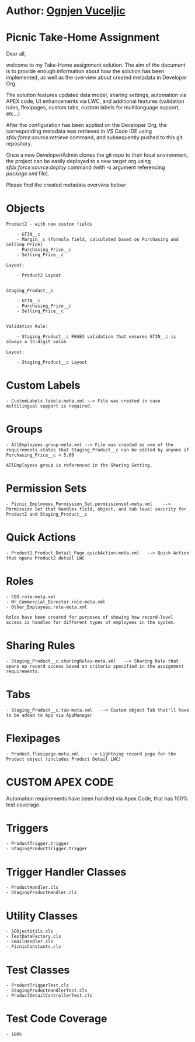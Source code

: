 # Author: [Ognjen Vuceljic](mailto:ognjen.vuceljic@gmail.com)
# Picnic Take-Home Assignment 


Dear all,

welcome to my Take-Home assignment solution. The aim of the document is to provide enough information about how the solution has been implemented, as well as the overview about created metadata in Developer Org.

The solution features updated data model, sharing settings, automation via APEX code, UI enhancements via LWC, and additional features (validation rules, flexipages, custom tabs, custom labels for multilanguage support, etc...)

After the configuration has been applied on the Developer Org, the corresponding metadata was retrieved in VS Code IDE using *sfdx:force:source:retrieve* command, and subsequently pushed to this git repository.

Once a new Developer/Admin clones the git repo to their local environment, the project can be easily deployed to a new target org using *sfdx:force:source:deploy* command (with -x argument referencing *package.xml* file).

Please find the created metadata overview below:

# Objects

    Product2 - with new custom fields

        - GTIN__c
        - Margin__c (formula field, calculated based on Purchasing and Selling Price)
        - Purchasing_Price__c 
        - Selling_Price__c

    Layout:

        - Product2 Layout


    Staging_Product__c

        - GTIN__c
        - Purchasing_Price__c
        - Selling_Price__c


    Validation Rule:

        - Staging_Product__c REGEX validation that ensures GTIN__c is always a 13-digit value 

    Layout:
    
        - Staging_Product__c Layout

# Custom Labels

    - CustomLabels.labels-meta.xml --> File was created in case multilingual support is required.

# Groups 

    - AllEmployees.group-meta.xml --> File was created as one of the requirements states that Staging_Product__c can be edited by anyone if Purchasing_Price__c < 5.00 

    AllEmployees group is referenced in the Sharing Setting.


# Permission Sets

    - Picnic_Employees_Permission_Set.permissionset-meta.xml    -->  Permission Set that handles field, object, and tab level security for Product2 and Staging_Product__c

# Quick Actions

    - Product2.Product_Detail_Page.quickAction-meta.xml   --> Quick Action that opens Product2 detail LWC

# Roles 

    - CEO.role-meta.xml
    - Mr_Commercial_Director.role-meta.xml
    - Other_Employees.role-meta.xml 

    Roles have been created for purposes of showing how record-level access is handled for different types of employees in the system.

# Sharing Rules 

    - Staging_Product__c.sharingRules-meta.xml   --> Sharing Rule that opens up record access based on criteria specified in the assignment requirements.

# Tabs

    - Staging_Product__c.tab-meta.xml   --> Custom object Tab that'll have to be added to App via AppManager


# Flexipages

    - Product.flexipage-meta.xml    --> Lightning record page for the Product object (includes Product Detail LWC)




# CUSTOM APEX CODE

Automation requirements have been handled via Apex Code, that has 100% test coverage.




# Triggers 

    - ProductTrigger.trigger
    - StagingProductTrigger.trigger 

# Trigger Handler Classes 

    - ProductHandler.cls 
    - StagingProductHandler.cls 

# Utility Classes 

    - SObjectUtils.cls  
    - TestDataFactory.cls 
    - EmailHandler.cls 
    - PicnicConstants.cls 


# Test Classes 

    - ProductTriggerTest.cls 
    - StagingProductHandlerTest.cls 
    - ProductDetailControllerTest.cls


# Test Code Coverage

    - 100% 



